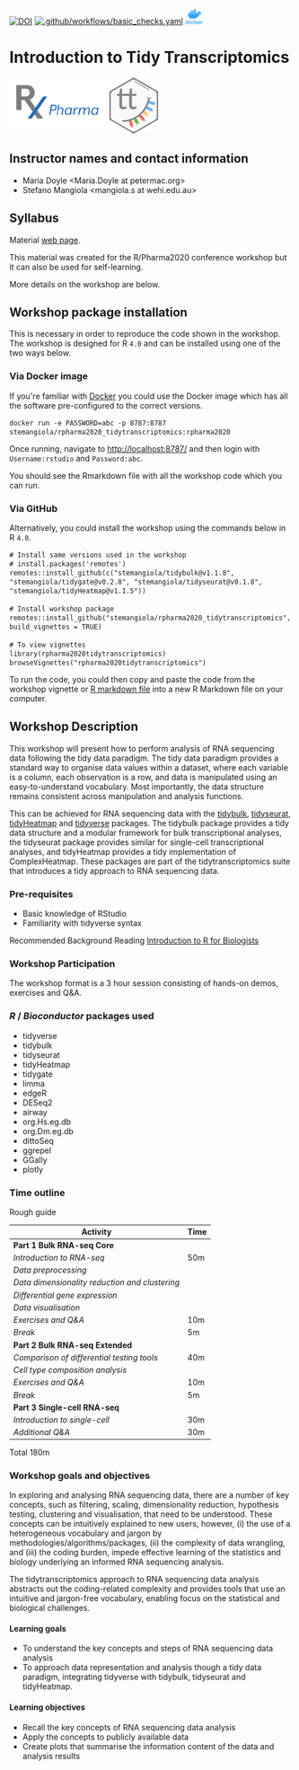 <!-- badges: start -->
[![DOI](https://zenodo.org/badge/DOI/10.5281/zenodo.3959148.svg)](https://doi.org/10.5281/zenodo.3959148)
[![.github/workflows/basic_checks.yaml](https://github.com/stemangiola/rpharma2020_tidytranscriptomics/workflows/.github/workflows/basic_checks.yaml/badge.svg)](https://github.com/stemangiola/rpharma2020_tidytranscriptomics/actions) [![Docker](https://github.com/Bioconductor/BioC2020/raw/master/docs/images/docker_icon.png)](https://hub.docker.com/repository/docker/stemangiola/rpharma2020_tidytranscriptomics) 	
<!-- badges: end -->

# Introduction to Tidy Transcriptomics
<p float="left">
<img height="100" alt="rpharma2020" src="rpharma_logo.png"/> 
<img height="100" alt="tidybulk" src="https://github.com/Bioconductor/BiocStickers/blob/master/tidybulk/tidybulk.png?raw=true"/>
</p>

## Instructor names and contact information

* Maria Doyle <Maria.Doyle at petermac.org>  
* Stefano Mangiola <mangiola.s at wehi.edu.au>

## Syllabus

Material [web page](https://stemangiola.github.io/rpharma2020_tidytranscriptomics/articles/tidytranscriptomics.html).

This material was created for the R/Pharma2020 conference workshop but it can also be used for self-learning.

More details on the workshop are below.

## Workshop package installation 

This is necessary in order to reproduce the code shown in the workshop. The workshop is designed for R `4.0` and can be installed using one of the two ways below.

### Via Docker image

If you're familiar with [Docker](https://docs.docker.com/get-docker/) you could use the Docker image which has all the software pre-configured to the correct versions.

```
docker run -e PASSWORD=abc -p 8787:8787 stemangiola/rpharma2020_tidytranscriptomics:rpharma2020
```

Once running, navigate to <http://localhost:8787/> and then login with
`Username:rstudio` and `Password:abc`.

You should see the Rmarkdown file with all the workshop code which you can run.

### Via GitHub

Alternatively, you could install the workshop using the commands below in R `4.0`.

```
# Install same versions used in the workshop
# install.packages('remotes')
remotes::install_github(c("stemangiola/tidybulk@v1.1.8", "stemangiola/tidygate@v0.2.8", "stemangiola/tidyseurat@v0.1.8", "stemangiola/tidyHeatmap@v1.1.5"))

# Install workshop package
remotes::install_github("stemangiola/rpharma2020_tidytranscriptomics", build_vignettes = TRUE)

# To view vignettes
library(rpharma2020tidytranscriptomics)
browseVignettes("rpharma2020tidytranscriptomics")
```

To run the code, you could then copy and paste the code from the workshop vignette or [R markdown file](https://raw.githubusercontent.com/stemangiola/rpharma2020_tidytranscriptomics/master/vignettes/tidytranscriptomics.Rmd) into a new R Markdown file on your computer.

## Workshop Description

This workshop will present how to perform analysis of RNA sequencing data following the tidy data paradigm. The tidy data paradigm provides a standard way to organise data values within a dataset, where each variable is a column, each observation is a row, and data is manipulated using an easy-to-understand vocabulary. Most importantly, the data structure remains consistent across manipulation and analysis functions.

This can be achieved for RNA sequencing data with the [tidybulk](https://stemangiola.github.io/tidybulk/), [tidyseurat](https://stemangiola.github.io/tidyseurat/),  [tidyHeatmap](https://stemangiola.github.io/tidyHeatmap/) and [tidyverse](https://www.tidyverse.org/) packages. The tidybulk package provides a tidy data structure and a modular framework for bulk transcriptional analyses, the tidyseurat package provides similar for single-cell transcriptional analyses, and tidyHeatmap provides a tidy implementation of ComplexHeatmap. These packages are part of the tidytranscriptomics suite that introduces a tidy approach to RNA sequencing data.

### Pre-requisites

* Basic knowledge of RStudio
* Familiarity with tidyverse syntax

Recommended Background Reading
[Introduction to R for Biologists](https://melbournebioinformatics.github.io/r-intro-biologists/intro_r_biologists.html)

### Workshop Participation

The workshop format is a 3 hour session consisting of hands-on demos, exercises and Q&A.

### _R_ / _Bioconductor_ packages used

* tidyverse
* tidybulk
* tidyseurat
* tidyHeatmap
* tidygate
* limma
* edgeR
* DESeq2
* airway
* org.Hs.eg.db
* org.Dm.eg.db
* dittoSeq
* ggrepel
* GGally
* plotly


### Time outline

Rough guide

| Activity                                            | Time |
|-----------------------------------------------------|------|
| **Part 1 Bulk RNA-seq Core**                        |      |
|  *Introduction to RNA-seq*                          | 50m  |
|  *Data preprocessing*                               |  |   |
|  *Data dimensionality reduction and clustering*     |  |.  |
|  *Differential gene expression*                     |  |   |
|  *Data visualisation*                               |  |   |
|  *Exercises and Q&A*                                | 10m  |
| _Break_                                             |  5m  |
| **Part 2 Bulk RNA-seq Extended**                    |      |
|  *Comparison of differential testing tools*         | 40m  |
|  *Cell type composition analysis*                   |  |   |
|  *Exercises and Q&A*                                | 10m  |
| _Break_                                             |  5m  |
| **Part 3 Single-cell RNA-seq**                      |      |
|  *Introduction to single-cell*                      | 30m  |
|  *Additional Q&A*                                   | 30m  |
  Total                                                180m

### Workshop goals and objectives

In exploring and analysing RNA sequencing data, there are a number of key concepts, such as filtering, scaling, dimensionality reduction, hypothesis testing, clustering and visualisation, that need to be understood. These concepts can be intuitively explained to new users, however, (i) the use of a heterogeneous vocabulary and jargon by methodologies/algorithms/packages, (ii) the complexity of data wrangling, and (iii) the coding burden, impede effective learning of the statistics and biology underlying an informed RNA sequencing analysis.

The tidytranscriptomics approach to RNA sequencing data analysis abstracts out the coding-related complexity and provides tools that use an intuitive and jargon-free vocabulary, enabling focus on the statistical and biological challenges.

#### Learning goals

* To understand the key concepts and steps of RNA sequencing data analysis
* To approach data representation and analysis though a tidy data paradigm, integrating tidyverse with tidybulk, tidyseurat and tidyHeatmap.

#### Learning objectives

* Recall the key concepts of RNA sequencing data analysis
* Apply the concepts to publicly available data
* Create plots that summarise the information content of the data and analysis results
